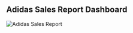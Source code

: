## Adidas Sales Report Dashboard

![Adidas Sales Report](images/3adf0110-23d5-4bfb-ab05-e694879ce2ab.png)
